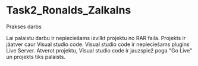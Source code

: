 # Task2_Ronalds_Zalkalns
Prakses darbs

Lai palaistu darbu ir nepieciešams izvilkt projektu no RAR faila. Projekts ir jāatver caur Visual studio code. Visual studio code ir nepieciešams plugins Live Server. Atverot projektu, Visual studio code ir jauzspiež poga "Go Live" un projekts tiks palaists.
